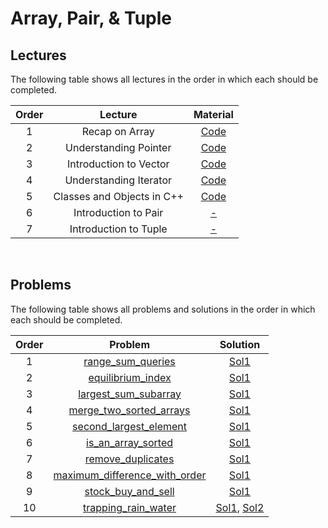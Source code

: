 # Array, Pair, & Tuple

## Lectures

The following table shows all lectures in the order in which each should be completed.

| Order | Lecture | Material |
|:---:|:---:|:---:|
| 1 | Recap on Array | [Code](lectures/recap_on_array.cpp) |
| 2 | Understanding Pointer | [Code](lectures/understanding_pointer.cpp) |
| 3 | Introduction to Vector | [Code](lectures/introduction_to_vector.cpp) |
| 4 | Understanding Iterator | [Code](lectures/understanding_iterator.cpp) |
| 5 | Classes and Objects in C++ | [Code](lectures/classes_and_objects.cpp) |
| 6 | Introduction to Pair | [-]() |
| 7 | Introduction to Tuple | [-]() |
<br>

## Problems

The following table shows all problems and solutions in the order in which each should be completed.

| Order | Problem | Solution |
|:---:|:---:|:---:|
| 1 | [range_sum_queries](problems/range_sum_queries.pdf) | [Sol1](solutions/range_sum_queries.cpp) |
| 2 | [equilibrium_index](problems/equilibrium_index.pdf) | [Sol1](solutions/equilibrium_index.cpp) |
| 3 | [largest_sum_subarray](problems/largest_sum_subarray.pdf) | [Sol1](solutions/largest_sum_subarray.cpp) |
| 4 | [merge_two_sorted_arrays](problems/merge_two_sorted_arrays.pdf) | [Sol1](solutions/merge_two_sorted_arrays.cpp) |
| 5 | [second_largest_element](problems/second_largest_element.pdf) | [Sol1](solutions/second_largest_element.cpp) |
| 6 | [is_an_array_sorted](problems/is_an_array_sorted.pdf) | [Sol1](solutions/is_an_array_sorted.cpp) |
| 7 | [remove_duplicates](problems/remove_duplicates.pdf) | [Sol1](solutions/remove_duplicates.cpp) |
| 8 | [maximum_difference_with_order](problems/maximum_difference_with_order.pdf) | [Sol1](solutions/maximum_difference_with_order.cpp) |
| 9 | [stock_buy_and_sell](problems/stock_buy_and_sell.pdf) | [Sol1](solutions/stock_buy_and_sell.cpp) |
| 10 | [trapping_rain_water](problems/trapping_rain_water.pdf) | [Sol1](solutions/trapping_rain_water-sol1.cpp), [Sol2](solutions/trapping_rain_water-sol2.cpp) |
